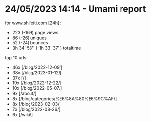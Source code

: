 # 24/05/2023 14:14 - Umami report
for www.shifeiti.com [24h] :

 - 223 (-169) page views
 - 86 (-26) uniques
 - 52 (-24) bounces
 - 3h 34' 58'' (-1h 33' 37'') totaltime


top 10 urls:
 - 46x [/blog/2022-12-09/]
 - 38x [/blog/2023-01-12/]
 - 37x [/]
 - 19x [/blog/2022-12-22/]
 - 10x [/blog/2022-05-07/]
 - 9x [/about/]
 - 8x [/blog/categories/%E6%8A%80%E6%9C%AF/]
 - 8x [/blog/2023-02-03/]
 - 7x [/blog/2022-08-26/]
 - 6x [/wiki/]


